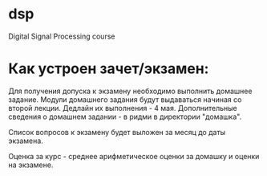 # dsp
Digital Signal Processing course


# Как устроен зачет/экзамен:
Для получения допуска к экзамену необходимо выполнить домашнее задание. Модули домашнего задания будут выдаваться начиная со второй лекции. Дедлайн их выполнения - 4 мая. Дополнительные сведения о домашнем задании - в ридми в директории "домашка".

Список вопросов к экзамену будет выложен за месяц до даты экзамена.

Оценка за курс - среднее арифметическое оценки за домашку и оценки на экзамене. 





